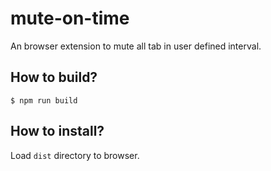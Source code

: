 # mute-on-time

An browser extension to mute all tab in user defined interval.

## How to build?
```
$ npm run build
```

## How to install?
Load `dist` directory to browser.